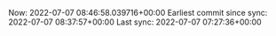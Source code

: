 Now: 2022-07-07 08:46:58.039716+00:00 Earliest commit since sync: 2022-07-07 08:37:57+00:00 Last sync: 2022-07-07 07:27:36+00:00
